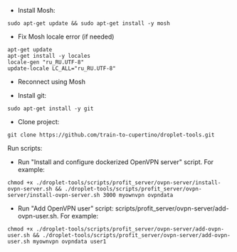 * Install Mosh:
```
sudo apt-get update && sudo apt-get install -y mosh
```

* Fix Mosh locale error (if needed)
```
apt-get update
apt-get install -y locales
locale-gen "ru_RU.UTF-8"
update-locale LC_ALL="ru_RU.UTF-8"
```

* Reconnect using Mosh

* Install git:
```
sudo apt-get install -y git
```

* Clone project: 
```
git clone https://github.com/train-to-cupertino/droplet-tools.git
```

Run scripts:
* Run "Install and configure dockerized OpenVPN server" script. For example:
```
chmod +x ./droplet-tools/scripts/profit_server/ovpn-server/install-ovpn-server.sh && ./droplet-tools/scripts/profit_server/ovpn-server/install-ovpn-server.sh 3000 myownvpn ovpndata
```

* Run "Add OpenVPN user" script: scripts/profit_server/ovpn-server/add-ovpn-user.sh. For example:
```
chmod +x ./droplet-tools/scripts/profit_server/ovpn-server/add-ovpn-user.sh && ./droplet-tools/scripts/profit_server/ovpn-server/add-ovpn-user.sh myownvpn ovpndata user1
```
